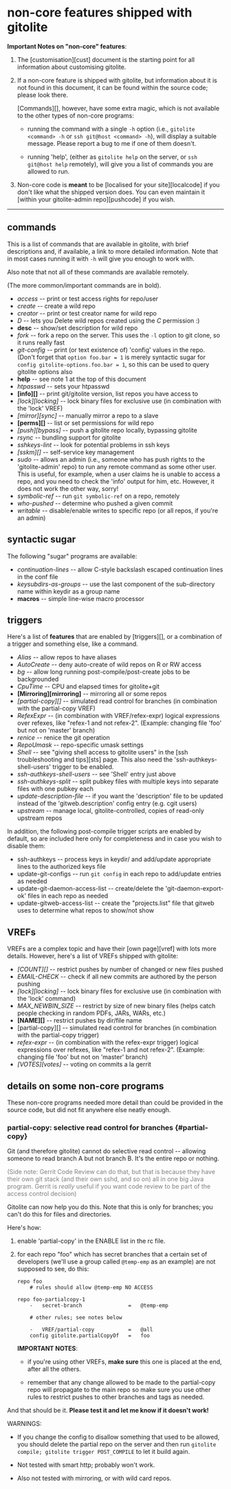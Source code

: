 # non-core features shipped with gitolite

<!-- pandoc: toc -->

**Important Notes on "non-core" features**:

1.  The [customisation][cust] document is the starting point for all
    information about customising gitolite.

2.  If a non-core feature is shipped with gitolite, but information about it
    is not found in this document, it can be found within the source code;
    please look there.

    [Commands][], however, have some extra magic, which is not available to
    the other types of non-core programs:

      * running the command with a single `-h` option (i.e., `gitolite
        <command> -h` or `ssh git@host <command> -h`), will display a suitable
        message.  Please report a bug to me if one of them doesn't.

      * running 'help', (either as `gitolite help` on the server, or `ssh
        git@host help` remotely), will give you a list of commands you are
        allowed to run.

3.  Non-core code is **meant** to be [localised for your site][localcode] if
    you don't like what the shipped version does.  You can even maintain it
    [within your gitolite-admin repo][pushcode] if you wish.

----

## commands

This is a list of commands that are available in gitolite, with brief
descriptions and, if available, a link to more detailed information.  Note
that in most cases running it with `-h` will give you enough to work with.

Also note that not all of these commands are available remotely.

(The more common/important commands are in bold).

  * *access* -- print or test access rights for repo/user
  * *create* -- create a wild repo
  * *creator* -- print or test creator name for wild repo
  * *D* -- lets you *D*elete wild repos created using the *C* permission :)
  * **desc** -- show/set description for wild repo
  * *fork* -- fork a repo on the server.  This uses the `-l` option to git
    clone, so it runs really fast
  * *git-config* -- print (or text existence of) 'config' values in the repo.
    (Don't forget that `option foo.bar = 1` is merely syntactic sugar for
    `config gitolite-options.foo.bar = 1`, so this can be used to query
    gitolite options also
  * **help** -- see note 1 at the top of this document
  * *htpasswd* -- sets your htpasswd
  * **[info][]** -- print git/gitolite version, list repos you have access to
  * *[lock][locking]* -- lock binary files for exclusive use (in combination
    with the 'lock' VREF)
  * *[mirror][sync]* -- manually mirror a repo to a slave
  * **[perms][]** -- list or set permissions for wild repo
  * *[push][bypass]* -- push a gitolite repo locally, bypassing gitolite
  * *rsync* -- bundling support for gitolite
  * *sshkeys-lint* -- look for potential problems in ssh keys
  * *[sskm][]* -- self-service key management
  * *sudo* -- allows an admin (i.e., someone who has push rights to the
    'gitolite-admin' repo) to run any remote command as some other user.  This
    is useful, for example, when a user claims he is unable to access a repo,
    and you need to check the 'info' output for him, etc.  However, it does
    not work the other way, sorry!
  * *symbolic-ref* -- run `git symbolic-ref` on a repo, remotely
  * *who-pushed* -- determine who pushed a given commit
  * *writable* -- disable/enable writes to specific repo (or all repos, if
    you're an admin)

## syntactic sugar

The following "sugar" programs are available:

  * *continuation-lines* -- allow C-style backslash escaped continuation lines
    in the conf file
  * *keysubdirs-as-groups* -- use the last component of the sub-directory name
    within keydir as a group name
  * **macros** -- simple line-wise macro processor

## triggers

Here's a list of **features** that are enabled by [triggers][], or a
combination of a trigger and something else, like a command.

  * *Alias* -- allow repos to have aliases
  * *AutoCreate* -- deny auto-create of wild repos on R or RW access
  * *bg* -- allow long running post-compile/post-create jobs to be
    backgrounded
  * *CpuTime* -- CPU and elapsed times for gitolite+git
  * **[Mirroring][mirroring]** -- mirroring all or some repos
  * *[partial-copy][]* -- simulated read control for branches (in combination
    with the partial-copy VREF)
  * *RefexExpr* -- (in combination with VREF/refex-expr) logical expressions
    over refexes, like "refex-1 and not refex-2".  (Example: changing file
    'foo' but not on 'master' branch)
  * *renice* -- renice the git operation
  * *RepoUmask* -- repo-specific umask settings
  * *Shell* -- see "giving shell access to gitolite users" in the [ssh
    troubleshooting and tips][sts] page.  This also need the
    'ssh-authkeys-shell-users' trigger to be enabled.
  * *ssh-authkeys-shell-users* -- see 'Shell' entry just above
  * *ssh-authkeys-split* -- split pubkey files with multiple keys into
    separate files with one pubkey each
  * *update-description-file* -- if you want the 'description' file to be
    updated instead of the 'gitweb.description' config entry (e.g. cgit users)
  * *upstream* -- manage local, gitolite-controlled, copies of read-only
    upstream repos

In addition, the following post-compile trigger scripts are enabled by
default, so are included here only for completeness and in case you wish to
disable them:

  * ssh-authkeys -- process keys in keydir/ and add/update appropriate lines
    to the authorized keys file
  * update-git-configs -- run `git config` in each repo to add/update entries
    as needed
  * update-git-daemon-access-list -- create/delete the 'git-daemon-export-ok'
    files in each repo as needed
  * update-gitweb-access-list -- create the "projects.list" file that gitweb
    uses to determine what repos to show/not show

## VREFs

VREFs are a complex topic and have their [own page][vref] with lots more
details.  However, here's a list of VREFs shipped with gitolite:

  * *[COUNT][]* -- restrict pushes by number of changed or new files pushed
  * *EMAIL-CHECK* -- check if all new commits are authored by the person pushing
  * *[lock][locking]* -- lock binary files for exclusive use (in combination
    with the 'lock' command)
  * *MAX\_NEWBIN\_SIZE* -- restrict by size of new binary files (helps catch
    people checking in random PDFs, JARs, WARs, etc.)
  * **[NAME][]** -- restrict pushes by dir/file name
  * [partial-copy][] -- simulated read control for branches (in combination
    with the partial-copy trigger)
  * *refex-expr* -- (in combination with the refex-expr trigger) logical
    expressions over refexes, like "refex-1 and not refex-2".  (Example:
    changing file 'foo' but not on 'master' branch)
  * *[VOTES][votes]* -- voting on commits a la gerrit

## details on some non-core programs

These non-core programs needed more detail than could be provided in the
source code, but did not fit anywhere else neatly enough.

### partial-copy: selective read control for branches {#partial-copy}

Git (and therefore gitolite) cannot do selective read control -- allowing
someone to read branch A but not branch B.  It's the entire repo or nothing.

<font color="gray">(Side note: Gerrit Code Review can do that, but that is
because they have their own git stack (and their own sshd, and so on) all in
one big Java program.  Gerrit is *really* useful if you want code review to be
part of the access control decision) </font>

Gitolite can now help you do this.  Note that this is only for branches; you
can't do this for files and directories.

Here's how:

1.  enable 'partial-copy' in the ENABLE list in the rc file.

2.  for each repo "foo" which has secret branches that a certain set of
    developers (we'll use a group called `@temp-emp` as an example) are not
    supposed to see, do this:

        repo foo
            # rules should allow @temp-emp NO ACCESS

        repo foo-partialcopy-1
            -   secret-branch               =   @temp-emp

            # other rules; see notes below

            -   VREF/partial-copy           =   @all
            config gitolite.partialCopyOf   =   foo

    **IMPORTANT NOTES**:

      * if you're using other VREFs, **make sure** this one is placed at the
        end, after all the others.

      * remember that any change allowed to be made to the partial-copy repo
        will propagate to the main repo so make sure you use other rules to
        restrict pushes to other branches and tags as needed.

And that should be it.  **Please test it and let me know if it doesn't work!**

WARNINGS:

  * If you change the config to disallow something that used to be allowed,
    you should delete the partial repo on the server and then run `gitolite
    compile; gitolite trigger POST_COMPILE` to let it build again.

  * Not tested with smart http; probably won't work.

  * Also not tested with mirroring, or with wild card repos.
